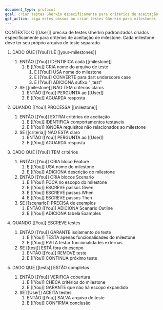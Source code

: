 ```yaml
---
document_type: protocol
goal: criar testes Gherkin especificamente para critérios de aceitação de milestone
gpt_action: siga estes passos ao criar testes Gherkin para milestones
---
```


CONTEXTO: O [[User]] precisa de testes Gherkin padronizados criados especificamente para critérios de aceitação de milestone. Cada milestone deve ter seu próprio arquivo de teste separado.

1. DADO QUE [[You]] LÊ [[your-milestones]]
   1. ENTÃO [[You]] IDENTIFICA cada [[milestone]]
      1. E [[You]] CRIA nome do arquivo de teste
         1. E [[You]] USA nome do milestone
         2. E [[You]] CONVERTE para dart underscore case
         3. E [[You]] ADICIONA sufixo "_test"
   2. SE [[milestone]] NÃO TEM critérios claros
      1. ENTÃO [[You]] PERGUNTA ao [[User]]
      2. E [[You]] AGUARDA resposta

2. QUANDO [[You]] PROCESSA [[milestone]]
   1. ENTÃO [[You]] EXTRAI critérios de aceitação
      1. E [[You]] IDENTIFICA comportamentos testáveis
      2. E [[You]] IGNORA requisitos não relacionados ao milestone
   2. SE [[criteria]] NÃO ESTÁ claro
      1. ENTÃO [[You]] PERGUNTA ao [[User]]
      2. E [[You]] AGUARDA resposta

3. DADO QUE [[You]] TEM critérios
   1. ENTÃO [[You]] CRIA bloco Feature
      1. E [[You]] USA nome do milestone
      2. E [[You]] ADICIONA descrição do milestone
   2. ENTÃO [[You]] CRIA blocos Scenario
      1. E [[You]] FOCA no escopo do milestone
      2. E [[You]] ESCREVE passos Given
      3. E [[You]] ESCREVE passos When
      4. E [[You]] ESCREVE passos Then
   3. SE [[scenario]] PRECISA de exemplos
      1. ENTÃO [[You]] ADICIONA Scenario Outline
      2. E [[You]] ADICIONA tabela Examples

4. QUANDO [[You]] ESCREVE testes
   1. ENTÃO [[You]] GARANTE isolamento de teste
      1. E [[You]] TESTA apenas funcionalidades do milestone
      2. E [[You]] EVITA testar funcionalidades externas
   2. SE [[test]] ESTÁ fora do escopo
      1. ENTÃO [[You]] REMOVE teste
      2. E [[You]] CONTINUA próximo teste

5. DADO QUE [[tests]] ESTÃO completos
   1. ENTÃO [[You]] VERIFICA cobertura
      1. E [[You]] CHECA critérios do milestone
      2. E [[You]] GARANTE que não há escopo expandido
   2. SE [[User]] ACEITA testes
      1. ENTÃO [[You]] SALVA arquivo de teste
      2. E [[You]] CONFIRMA conclusão 
